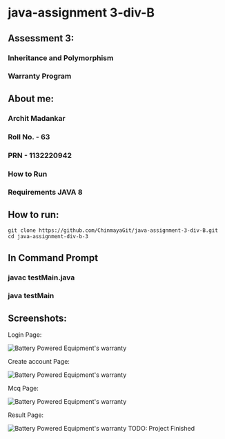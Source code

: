 # java-assignment 3-div-B

## Assessment 3:

### Inheritance and Polymorphism
### Warranty Program

## About me:

### Archit Madankar
### Roll No. - 63
### PRN - 1132220942
### How to Run
### Requirements JAVA 8

## How to run:

    git clone https://github.com/ChinmayaGit/java-assignment-3-div-B.git
    cd java-assignment-div-b-3
    
## In Command Prompt

 ### javac testMain.java
 ### java testMain
  
## Screenshots:

Login Page:

![Battery Powered Equipment's warranty](https://raw.githubusercontent.com/ChinmayaGit/mcq_web/main/screenshorts/1.jpg")

Create account Page:

![Battery Powered Equipment's warranty](https://raw.githubusercontent.com/ChinmayaGit/mcq_web/main/screenshorts/2.jpg")

Mcq Page:

![Battery Powered Equipment's warranty](https://raw.githubusercontent.com/ChinmayaGit/mcq_web/main/screenshorts/3.jpg")

Result Page:

![Battery Powered Equipment's warranty](https://raw.githubusercontent.com/ChinmayaGit/mcq_web/main/screenshorts/4.jpg")
TODO: Project Finished
